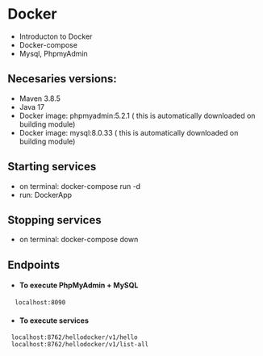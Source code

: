 # Docker
- Introducton to Docker
- Docker-compose
- Mysql, PhpmyAdmin


##  Necesaries versions:

- Maven 3.8.5
- Java 17
- Docker image: phpmyadmin:5.2.1 ( this is automatically downloaded on building module)
- Docker image: mysql:8.0.33 ( this is automatically downloaded on building module)

## Starting services

* on terminal: docker-compose run -d
* run: DockerApp

## Stopping services
* on terminal: docker-compose down



## Endpoints
- #### To execute PhpMyAdmin + MySQL
```
  localhost:8090
```

- #### To execute services
```
 localhost:8762/hellodocker/v1/hello
 localhost:8762/hellodocker/v1/list-all
```